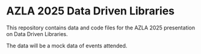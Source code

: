 # AZLA 2025 Data Driven Libraries
This repository contains data and code files for the AZLA 2025 presentation on Data Driven Libraries.

The data will be a mock data of events attended. 
